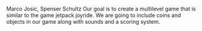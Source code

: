 Marco Josic, Spenser Schultz
Our goal is to create a multilevel game that is similar to the game jetpack joyride. We are going to include coins and objects in our game along with sounds and a scoring system.
